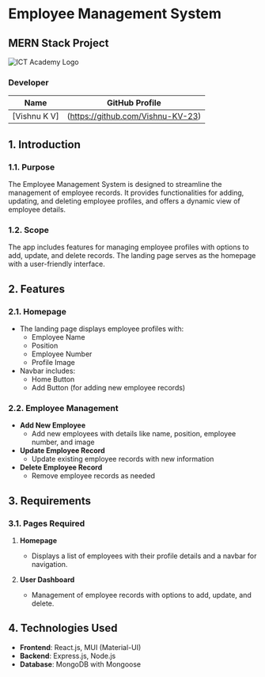 # Employee Management System
## MERN Stack Project


![ICT Academy Logo](https://raw.githubusercontent.com/gouthamsanthosh-gsx/FINANCE-REPORT/main/github/ictacademy.png "ICT Academy Kerala")

### Developer
| Name                | GitHub Profile                            |
|---------------------|-------------------------------------------|
| [Vishnu K V]|(https://github.com/Vishnu-KV-23) |

## 1. Introduction
### 1.1. Purpose
The Employee Management System is designed to streamline the management of employee records. It provides functionalities for adding, updating, and deleting employee profiles, and offers a dynamic view of employee details.

### 1.2. Scope
The app includes features for managing employee profiles with options to add, update, and delete records. The landing page serves as the homepage with a user-friendly interface.

## 2. Features
### 2.1. Homepage
* The landing page displays employee profiles with:
  * Employee Name
  * Position
  * Employee Number
  * Profile Image
* Navbar includes:
  * Home Button
  * Add Button (for adding new employee records)

### 2.2. Employee Management
* **Add New Employee**
  * Add new employees with details like name, position, employee number, and image
* **Update Employee Record**
  * Update existing employee records with new information
* **Delete Employee Record**
  * Remove employee records as needed

## 3. Requirements
### 3.1. Pages Required
1. **Homepage**
   * Displays a list of employees with their profile details and a navbar for navigation.

2. **User Dashboard**
   * Management of employee records with options to add, update, and delete.

## 4. Technologies Used
* **Frontend**: React.js, MUI (Material-UI)
* **Backend**: Express.js, Node.js
* **Database**: MongoDB with Mongoose
